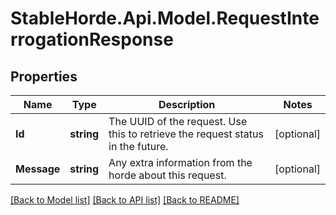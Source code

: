 # StableHorde.Api.Model.RequestInterrogationResponse

## Properties

Name | Type | Description | Notes
------------ | ------------- | ------------- | -------------
**Id** | **string** | The UUID of the request. Use this to retrieve the request status in the future. | [optional] 
**Message** | **string** | Any extra information from the horde about this request. | [optional] 

[[Back to Model list]](../README.md#documentation-for-models) [[Back to API list]](../README.md#documentation-for-api-endpoints) [[Back to README]](../README.md)

